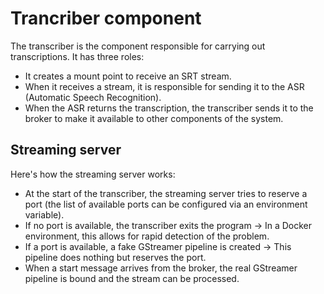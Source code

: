 # Trancriber component

The transcriber is the component responsible for carrying out transcriptions.
It has three roles:

- It creates a mount point to receive an SRT stream.
- When it receives a stream, it is responsible for sending it to the ASR (Automatic Speech Recognition).
- When the ASR returns the transcription, the transcriber sends it to the broker to make it available to other components of the system.


## Streaming server

Here's how the streaming server works:

- At the start of the transcriber, the streaming server tries to reserve a port (the list of available ports can be configured via an environment variable).
- If no port is available, the transcriber exits the program -> In a Docker environment, this allows for rapid detection of the problem.
- If a port is available, a fake GStreamer pipeline is created -> This pipeline does nothing but reserves the port.
- When a start message arrives from the broker, the real GStreamer pipeline is bound and the stream can be processed.
